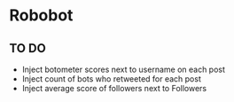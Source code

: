 # Robobot
## TO DO
  - Inject botometer scores next to username on each post  
  - Inject count of bots who retweeted for each post  
  - Inject average score of followers next to Followers

